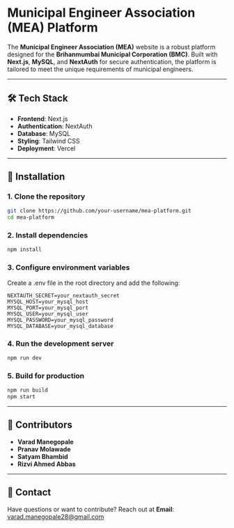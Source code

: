 # Municipal Engineer Association (MEA) Platform  

The **Municipal Engineer Association (MEA)** website is a robust platform designed for the **Brihanmumbai Municipal Corporation (BMC)**. Built with **Next.js**, **MySQL**, and **NextAuth** for secure authentication, the platform is tailored to meet the unique requirements of municipal engineers.  

---

## 🛠️ Tech Stack  

- **Frontend**: Next.js  
- **Authentication**: NextAuth  
- **Database**: MySQL  
- **Styling**: Tailwind CSS  
- **Deployment**: Vercel  

---

## 🌟 Installation  

### 1. Clone the repository  
```bash  
git clone https://github.com/your-username/mea-platform.git  
cd mea-platform  
```  

### 2. Install dependencies  
```bash  
npm install  
```  

### 3. Configure environment variables  
Create a .env file in the root directory and add the following:  
```env  
NEXTAUTH_SECRET=your_nextauth_secret  
MYSQL_HOST=your_mysql_host  
MYSQL_PORT=your_mysql_port  
MYSQL_USER=your_mysql_user  
MYSQL_PASSWORD=your_mysql_password  
MYSQL_DATABASE=your_mysql_database  
```  

### 4. Run the development server  
```bash  
npm run dev  
```   

### 5. Build for production  
```bash  
npm run build  
npm start  
```  

---

## 👥 Contributors  

- **Varad Manegopale**
- **Pranav Molawade**
- **Satyam Bhambid**
- **Rizvi Ahmed Abbas** 

---

## 📧 Contact  

Have questions or want to contribute? Reach out at
**Email**: varad.manegopale28@gmail.com  
